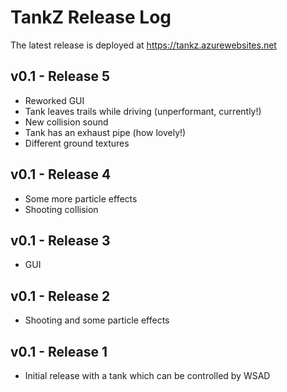 # TankZ Release Log

The latest release is deployed at https://tankz.azurewebsites.net

## v0.1 - Release 5

* Reworked GUI
* Tank leaves trails while driving (unperformant, currently!)
* New collision sound
* Tank has an exhaust pipe (how lovely!)
* Different ground textures

## v0.1 - Release 4

* Some more particle effects
* Shooting collision

## v0.1 - Release 3

* GUI

## v0.1 - Release 2

* Shooting and some particle effects

## v0.1 - Release 1

* Initial release with a tank which can be controlled by WSAD